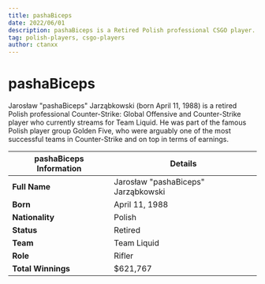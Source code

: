 ```yaml
---
title: pashaBiceps
date: 2022/06/01
description: pashaBiceps is a Retired Polish professional CSGO player.
tag: polish-players, csgo-players
author: ctanxx
---
```


# pashaBiceps

Jarosław "pashaBiceps" Jarząbkowski (born April 11, 1988) is a retired Polish professional Counter-Strike: Global Offensive and Counter-Strike player who currently streams for Team Liquid. He was part of the famous Polish player group Golden Five, who were arguably one of the most successful teams in Counter-Strike and on top in terms of earnings.

| **pashaBiceps Information** | **Details**                         |
| --------------------------- | ----------------------------------- |
| **Full Name**               | Jarosław "pashaBiceps" Jarząbkowski |
| **Born**                    | April 11, 1988                      |
| **Nationality**             | Polish                              |
| **Status**                  | Retired                             |
| **Team**                    | Team Liquid                         |
| **Role**                    | Rifler	                            |
| **Total Winnings**          | $621,767                            |